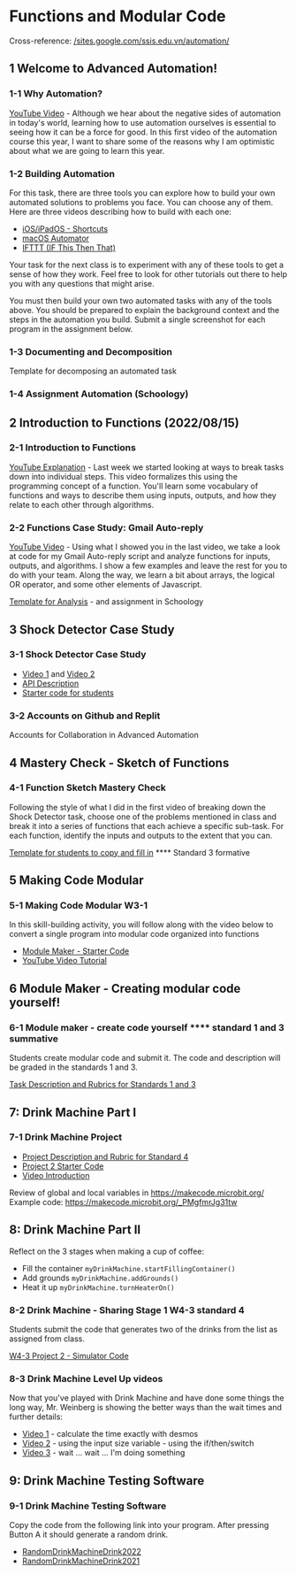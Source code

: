 # Functions and Modular Code

Cross-reference: [/sites.google.com/ssis.edu.vn/automation/](https://sites.google.com/ssis.edu.vn/automation/units/functions-and-modular-code)

## 1 Welcome to Advanced Automation! 

### 1-1 Why Automation?
[YouTube Video](https://www.youtube.com/watch?v=iWEEvp6krfU) - Although we hear about the negative sides of automation in today's world, learning how to use automation ourselves is essential to seeing how it can be a force for good. In this first video of the automation course this year, I want to share some of the reasons why I am optimistic about what we are going to learn this year.

### 1-2 Building Automation
For this task, there are three tools you can explore how to build your own automated solutions to problems you face. You can choose any of them. Here are three videos describing how to build with each one:
- [iOS/iPadOS - Shortcuts](https://www.youtube.com/watch?v=R9fRKtmq3zo)
- [macOS Automator](https://www.youtube.com/watch?v=q2QGaVdlvys)
- [IFTTT (IF This Then That)](https://www.youtube.com/watch?v=IRLMkV-tCKQ)

Your task for the next class is to experiment with any of these tools to get a sense of how they work. Feel free to look for other tutorials out there to help you with any questions that might arise.

You must then build your own two automated tasks with any of the tools above. You should be prepared to explain the background context and the steps in the automation you build. Submit a single screenshot for each program in the assignment below.

### 1-3 Documenting and Decomposition
Template for decomposing an automated task

### 1-4 Assignment Automation (Schoology)

## 2 Introduction to Functions (2022/08/15)

### 2-1 Introduction to Functions
[YouTube Explanation](https://youtu.be/PdFo0oPfExE) - Last week we started looking at ways to break tasks down into individual steps. This video formalizes this using the programming concept of a function. You'll learn some vocabulary of functions and ways to describe them using inputs, outputs, and how they relate to each other through algorithms.

### 2-2 Functions Case Study: Gmail Auto-reply
[YouTube Video](https://youtu.be/JRtkkBl_jik) - Using what I showed you in the last video, we take a look at code for my Gmail Auto-reply script and analyze functions for inputs, outputs, and algorithms. I show a few examples and leave the rest for you to do with your team. Along the way, we learn a bit about arrays, the logical OR operator, and some other elements of Javascript.

[Template for Analysis](https://docs.google.com/document/d/1CxkM5ltds7K9-d5_DDw3t041DTU4_1qlElutRF3gO1o/edit?usp=sharing) - and assignment in Schoology

## 3 Shock Detector Case Study

### 3-1 Shock Detector Case Study

- [Video 1](https://youtu.be/e2xGct1VtUk) and [Video 2](https://youtu.be/P6WIrlO7Vno)
- [API Description](https://docs.google.com/document/d/1n-AdkuavroyMzPZWvsoFD0uzaaGQqKvkenOW4S6F15o/edit?usp=sharing)
- [Starter code for students](https://docs.google.com/document/d/1wTmN4Vld7YhsWqiCh0UvgKstFQewss1yAlwlfFfodJM/edit?usp=sharing)

### 3-2 Accounts on Github and Replit
Accounts for Collaboration in Advanced Automation

## 4 Mastery Check - Sketch of Functions

### 4-1 Function Sketch Mastery Check

Following the style of what I did in the first video of breaking down the Shock Detector task, choose one of the problems mentioned in class and break it into a series of functions that each achieve a specific sub-task.
For each function, identify the inputs and outputs to the extent that you can.

[Template for students to copy and fill in](https://docs.google.com/document/d/1YDSgzYX7eT-2z34wXRQBNNTz2tOt1wlCjUqzaGWCquk/edit?usp=sharing)	**** Standard 3 formative


## 5 Making Code Modular 

### 5-1 Making Code Modular W3-1

In this skill-building activity, you will follow along with the video below to convert a single program into modular code organized into functions

- [Module Maker - Starter Code](https://makecode.microbit.org/95577-10190-19998-13818)
- [YouTube Video Tutorial](https://youtu.be/TeL-2nfaPmU)


## 6 Module Maker - Creating modular code yourself!

### 6-1 Module maker - create code yourself **** standard 1 and 3 summative

Students create modular code and submit it. The code and description will be graded in the standards 1 and 3.

[Task Description and Rubrics for Standards 1 and 3](https://docs.google.com/document/d/1gcF-INFA0RMyfwlA02MbkJl-CQ1TfVutXSBKkncSpqA/edit)


## 7: Drink Machine Part I

### 7-1 Drink Machine Project 

- [Project Description and Rubric for Standard 4](https://docs.google.com/document/d/164hLZgbn-AGFGD7qI61FHI-yzYAJ24LLE2aYpoHkzXk/edit?usp=sharing)
- [Project 2 Starter Code](https://docs.google.com/document/d/10csNePyqpicGid0x4bvijsvoTv_bI0IBzFOO8Ls6BPM/edit?usp=sharing)
- [Video Introduction](https://youtu.be/ImK_ESZ_ZBs)

Review of global and local variables in https://makecode.microbit.org/ Example code: https://makecode.microbit.org/_PMgfmrJg31tw 

## 8: Drink Machine Part II

Reflect on the 3 stages when making a cup of coffee: 
- Fill the container `myDrinkMachine.startFillingContainer()`
- Add grounds `myDrinkMachine.addGrounds()`
- Heat it up `myDrinkMachine.turnHeaterOn()`

### 8-2 Drink Machine - Sharing Stage 1 W4-3 standard 4

Students submit the code that generates two of the drinks from the list as assigned from class.

[W4-3 Project 2 - Simulator Code](https://docs.google.com/document/d/1Vhk-N7BR_ss5aQQkq2SMmYL4ZSuDCk35sn79zziozt8/edit)

### 8-3 Drink Machine Level Up videos

Now that you've played with Drink Machine and have done some things the long way, Mr. Weinberg is showing the better ways than the wait times and further details:
- [Video 1](https://youtu.be/o-AYMjHhWLE) - calculate the time exactly with desmos
- [Video 2](https://youtu.be/2ZAU6DDwOkU) - using the input size variable - using the if/then/switch
- [Video 3](https://youtu.be/e86X7hbPAIo) - wait ... wait ... I'm doing something


## 9: Drink Machine Testing Software

### 9-1 Drink Machine Testing Software

Copy the code from the following link into your program. After pressing Button A it should generate a random drink.

- [RandomDrinkMachineDrink2022](https://makecode.microbit.org/_6e946EhkLMg7)
- [RandomDrinkMachineDrink2021](https://makecode.microbit.org/_8oj6rwaxfgdi)


